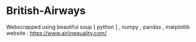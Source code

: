 # British-Airways
Webscrapped using beautiful soup [ python ] , numpy , pandas , matplotlib 
website : https://www.airlinequality.com/
